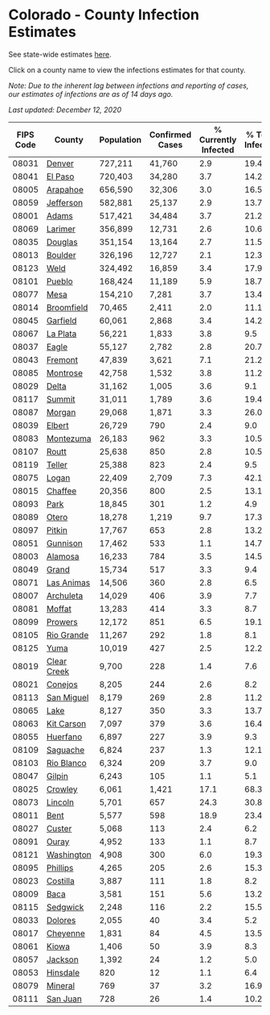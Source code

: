 # Colorado - County Infection Estimates

See state-wide estimates [here](/infections/us-co).

Click on a county name to view the infections estimates for that county.

*Note: Due to the inherent lag between infections and reporting of cases, our estimates of infections are as of 14 days ago.*

*Last updated: December 12, 2020*

|   FIPS Code |                     County |   Population |   Confirmed Cases |   % Currently Infected |   % Total Infected |
|-------------|----------------------------|--------------|-------------------|------------------------|--------------------|
|       08031 |           [Denver](denver) |      727,211 |            41,760 |                    2.9 |               19.4 |
|       08041 |         [El Paso](el-paso) |      720,403 |            34,280 |                    3.7 |               14.2 |
|       08005 |       [Arapahoe](arapahoe) |      656,590 |            32,306 |                    3.0 |               16.5 |
|       08059 |     [Jefferson](jefferson) |      582,881 |            25,137 |                    2.9 |               13.7 |
|       08001 |             [Adams](adams) |      517,421 |            34,484 |                    3.7 |               21.2 |
|       08069 |         [Larimer](larimer) |      356,899 |            12,731 |                    2.6 |               10.6 |
|       08035 |         [Douglas](douglas) |      351,154 |            13,164 |                    2.7 |               11.5 |
|       08013 |         [Boulder](boulder) |      326,196 |            12,727 |                    2.1 |               12.3 |
|       08123 |               [Weld](weld) |      324,492 |            16,859 |                    3.4 |               17.9 |
|       08101 |           [Pueblo](pueblo) |      168,424 |            11,189 |                    5.9 |               18.7 |
|       08077 |               [Mesa](mesa) |      154,210 |             7,281 |                    3.7 |               13.4 |
|       08014 |   [Broomfield](broomfield) |       70,465 |             2,411 |                    2.0 |               11.1 |
|       08045 |       [Garfield](garfield) |       60,061 |             2,868 |                    3.4 |               14.2 |
|       08067 |       [La Plata](la-plata) |       56,221 |             1,833 |                    3.8 |                9.5 |
|       08037 |             [Eagle](eagle) |       55,127 |             2,782 |                    2.8 |               20.7 |
|       08043 |         [Fremont](fremont) |       47,839 |             3,621 |                    7.1 |               21.2 |
|       08085 |       [Montrose](montrose) |       42,758 |             1,532 |                    3.8 |               11.2 |
|       08029 |             [Delta](delta) |       31,162 |             1,005 |                    3.6 |                9.1 |
|       08117 |           [Summit](summit) |       31,011 |             1,789 |                    3.6 |               19.4 |
|       08087 |           [Morgan](morgan) |       29,068 |             1,871 |                    3.3 |               26.0 |
|       08039 |           [Elbert](elbert) |       26,729 |               790 |                    2.4 |                9.0 |
|       08083 |     [Montezuma](montezuma) |       26,183 |               962 |                    3.3 |               10.5 |
|       08107 |             [Routt](routt) |       25,638 |               850 |                    2.8 |               10.5 |
|       08119 |           [Teller](teller) |       25,388 |               823 |                    2.4 |                9.5 |
|       08075 |             [Logan](logan) |       22,409 |             2,709 |                    7.3 |               42.1 |
|       08015 |         [Chaffee](chaffee) |       20,356 |               800 |                    2.5 |               13.1 |
|       08093 |               [Park](park) |       18,845 |               301 |                    1.2 |                4.9 |
|       08089 |             [Otero](otero) |       18,278 |             1,219 |                    9.7 |               17.3 |
|       08097 |           [Pitkin](pitkin) |       17,767 |               653 |                    2.8 |               13.2 |
|       08051 |       [Gunnison](gunnison) |       17,462 |               533 |                    1.1 |               14.7 |
|       08003 |         [Alamosa](alamosa) |       16,233 |               784 |                    3.5 |               14.5 |
|       08049 |             [Grand](grand) |       15,734 |               517 |                    3.3 |                9.4 |
|       08071 |   [Las Animas](las-animas) |       14,506 |               360 |                    2.8 |                6.5 |
|       08007 |     [Archuleta](archuleta) |       14,029 |               406 |                    3.9 |                7.7 |
|       08081 |           [Moffat](moffat) |       13,283 |               414 |                    3.3 |                8.7 |
|       08099 |         [Prowers](prowers) |       12,172 |               851 |                    6.5 |               19.1 |
|       08105 |   [Rio Grande](rio-grande) |       11,267 |               292 |                    1.8 |                8.1 |
|       08125 |               [Yuma](yuma) |       10,019 |               427 |                    2.5 |               12.2 |
|       08019 | [Clear Creek](clear-creek) |        9,700 |               228 |                    1.4 |                7.6 |
|       08021 |         [Conejos](conejos) |        8,205 |               244 |                    2.6 |                8.2 |
|       08113 |   [San Miguel](san-miguel) |        8,179 |               269 |                    2.8 |               11.2 |
|       08065 |               [Lake](lake) |        8,127 |               350 |                    3.3 |               13.7 |
|       08063 |   [Kit Carson](kit-carson) |        7,097 |               379 |                    3.6 |               16.4 |
|       08055 |       [Huerfano](huerfano) |        6,897 |               227 |                    3.9 |                9.3 |
|       08109 |       [Saguache](saguache) |        6,824 |               237 |                    1.3 |               12.1 |
|       08103 |   [Rio Blanco](rio-blanco) |        6,324 |               209 |                    3.7 |                9.0 |
|       08047 |           [Gilpin](gilpin) |        6,243 |               105 |                    1.1 |                5.1 |
|       08025 |         [Crowley](crowley) |        6,061 |             1,421 |                   17.1 |               68.3 |
|       08073 |         [Lincoln](lincoln) |        5,701 |               657 |                   24.3 |               30.8 |
|       08011 |               [Bent](bent) |        5,577 |               598 |                   18.9 |               23.4 |
|       08027 |           [Custer](custer) |        5,068 |               113 |                    2.4 |                6.2 |
|       08091 |             [Ouray](ouray) |        4,952 |               133 |                    1.1 |                8.7 |
|       08121 |   [Washington](washington) |        4,908 |               300 |                    6.0 |               19.3 |
|       08095 |       [Phillips](phillips) |        4,265 |               205 |                    2.6 |               15.3 |
|       08023 |       [Costilla](costilla) |        3,887 |               111 |                    1.8 |                8.2 |
|       08009 |               [Baca](baca) |        3,581 |               151 |                    5.6 |               13.2 |
|       08115 |       [Sedgwick](sedgwick) |        2,248 |               116 |                    2.2 |               15.5 |
|       08033 |         [Dolores](dolores) |        2,055 |                40 |                    3.4 |                5.2 |
|       08017 |       [Cheyenne](cheyenne) |        1,831 |                84 |                    4.5 |               13.5 |
|       08061 |             [Kiowa](kiowa) |        1,406 |                50 |                    3.9 |                8.3 |
|       08057 |         [Jackson](jackson) |        1,392 |                24 |                    1.2 |                5.0 |
|       08053 |       [Hinsdale](hinsdale) |          820 |                12 |                    1.1 |                6.4 |
|       08079 |         [Mineral](mineral) |          769 |                37 |                    3.2 |               16.9 |
|       08111 |       [San Juan](san-juan) |          728 |                26 |                    1.4 |               10.2 |